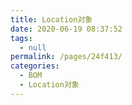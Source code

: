 ```yaml
---
title: Location对象
date: 2020-06-19 08:37:52
tags: 
  - null
permalink: /pages/24f413/
categories: 
  - BOM
  - Location对象
---
```


